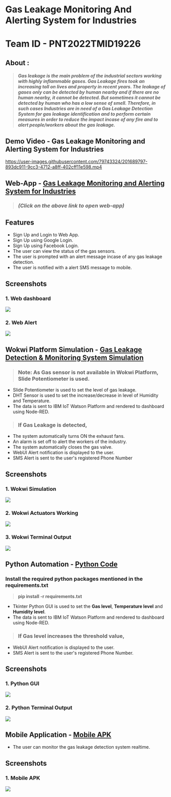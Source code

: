 # Gas Leakage Monitoring And Alerting System for Industries
# Team ID - PNT2022TMID19226

## **About :** 
> ##### Gas leakage is the main problem of the industrial sectors working with highly inflammable gases. Gas Leakage fires took an increasing toll on lives and property in recent years. The leakage of gases only can be detected by human nearby and if there are no human nearby, it cannot be detected. But sometimes it cannot be detected by human who has a low sense of smell. Therefore, in such cases Industries are in need of a Gas Leakage Detection System for gas leakage identification and to perform certain measures in order to reduce the impact incase of any fire and to alert people/workers about the gas leakage.

## **Demo Video - Gas Leakage Monitoring and Alerting System for Industries**
https://user-images.githubusercontent.com/79743324/201689797-893dc911-9cc3-4712-a8ff-402cff11e598.mp4



## **Web-App -**  [Gas Leakage Monitoring and Alerting System for Industries](https://monitor-gas-leakage.web.app/)
> ### *(Click on the above link to open web-app)*
## **Features**
*   Sign Up and Login to Web App.
*   Sign Up using Google Login.
*   Sign Up using Facebook Login.
*   The user can view the status of the gas sensors.
*   The user is prompted with an alert message incase of any gas leakage detection.
*   The user is notified with a alert SMS message to mobile.


## **Screenshots**
### 1.   Web dashboard
![](https://raw.githubusercontent.com/IBM-EPBL/IBM-Project-5462-1658765976/main/Final%20Deliverables/Web%20App/Web%20Dashboard.png?raw=true)
### 2.   Web Alert
![](https://github.com/IBM-EPBL/IBM-Project-5462-1658765976/blob/main/Final%20Deliverables/Web%20App/Web%20Alert.png?raw=true)


## **Wokwi Platform Simulation -** [Gas Leakage Detection & Monitoring System Simulation](https://wokwi.com/projects/347054810744226388)

> ### Note: As Gas sensor is not available in Wokwi Platform, Slide Potentiometer is used.

*   Slide Potentiometer is used to set the level of gas leakage.
*   DHT Sensor is used to set the increase/decrease in level of Humidity and Temperature.
*  The data is sent to IBM IoT Watson Platform and rendered to dashboard using Node-RED.

> ### If Gas Leakage is detected,

*   The system automatically turns ON the exhaust fans. 
*   An alarm is set off to alert the workers of the industry. 
*   The system automatically closes the gas valve.
*   WebUI Alert notification is displayed to the user.
*   SMS Alert is sent to the user's registered Phone Number
## **Screenshots**
### 1.   Wokwi Simulation
![](https://github.com/IBM-EPBL/IBM-Project-5462-1658765976/blob/main/Final%20Deliverables/Wokwi%20Simulation/Wokwi%20Simulation.png?raw=true)
### 2.   Wokwi Actuators Working
![](https://github.com/IBM-EPBL/IBM-Project-5462-1658765976/blob/main/Final%20Deliverables/Wokwi%20Simulation/Valve%20Close%2C%20Alarm%2C%20Exhaust%20Fan.png?raw=true)
### 3.   Wokwi Terminal Output
![](https://github.com/IBM-EPBL/IBM-Project-5462-1658765976/blob/main/Final%20Deliverables/Wokwi%20Simulation/Wokwi%20Terminal%20Output.png?raw=true)



## **Python Automation -** [Python Code](https://github.com/IBM-EPBL/IBM-Project-5462-1658765976/blob/main/Project%20Development%20Phase/Sprint%201/PNT2022TMID19226%20-%20Python%20Automation/Python%20Automation%20Code.py)
### Install the required python packages mentioned in the requirements.txt
>  **pip install -r requirements.txt**

*   Tkinter Python GUI is used to set the **Gas level**, **Temperature level** and **Humidity level**. 
*   The data is sent to IBM IoT Watson Platform and rendered to dashboard using Node-RED.

> ### If Gas level increases the threshold value,

*   WebUI Alert notification is displayed to the user.
*   SMS Alert is sent to the user's registered Phone Number.
## **Screenshots**
### 1.   Python GUI
![](https://github.com/IBM-EPBL/IBM-Project-5462-1658765976/blob/main/Final%20Deliverables/Python%20Automation/Python%20GUI.png?raw=true)
### 2.   Python Terminal Output
![](https://github.com/IBM-EPBL/IBM-Project-5462-1658765976/blob/main/Final%20Deliverables/Python%20Automation/Python%20Code%20Terminal%20Output.png?raw=true)


## **Mobile Application -** [Mobile APK](https://github.com/IBM-EPBL/IBM-Project-5462-1658765976/raw/main/Project%20Development%20Phase/Sprint%204/PNT2022TMID19226.apk)

*   The user can monitor the gas leakage detection system realtime.

## **Screenshots**
### 1.   Mobile APK
![](https://github.com/IBM-EPBL/IBM-Project-5462-1658765976/blob/main/Final%20Deliverables/Mobile%20Application/Mobile%20App%20HTTP%20Request.jpg?raw=true)
